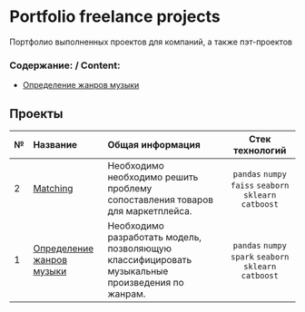 # Portfolio freelance projects

Портфолио выполненных проектов для компаний, а также пэт-проектов

### Содержание: / Content:

   - [Определение жанров музыки](Music%20jenres)



## Проекты

|№| Название | Общая информация | Стек технологий |
|:---|:-------------------|:----------------------------------------------------------|:-----------:|
|2  |[Matching](02-Matching)|Необходимо необходимо решить проблему сопоставления товаров для маркетплейса.|`pandas` `numpy`  `faiss` `seaborn` `sklearn` `catboost` |
|1  |[Определение жанров музыки](01-Music_jenre)|Необходимо разработать модель, позволяющую классифицировать музыкальные произведения по жанрам.|`pandas` `numpy`  `spark` `seaborn` `sklearn` `catboost` |
